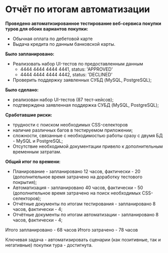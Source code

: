 # Отчёт по итогам автоматизации

**Проведено автоматизированное тестирование веб-сервиса покупки туров для обоих вариантов покупки:**
+ Обычная оплата по дебетовой карте
+ Выдача кредита по данным банковской карты.

**Было запланировано:**
+ Реализовать набор UI-тестов по предоставленным данным 
  + 4444 4444 4444 4441, status: 'APPROVED'
  + 4444 4444 4444 4442, status: 'DECLINED'
+ Проверить поддержку заявленных СУБД (MySQL, PostgreSQL);

**Было сделано:**
+ реализован набор UI-тестов (87 тест-кейсов);
+ подтверждена заявленная поддержка СУБД (MySQL, PostgreSQL);

**Сработавшие риски:**
+ трудности с поиском необходимых CSS-селекторов
+ наличие различных багов в тестируемом приложении;
+ сложности, связанные с необходимостью работы сразу с двумя БД - MySQL и PostgreSQL;
+ Отсутствие необходимой документации привело к дополнительным временным затратам.

**Общий итог по времени:**
+ Планирование - запланировано 12 часов, фактически - 20 (дополнительное время затрачено на доработку тестового покрытия);
+ Автоматизация - запланировано 40 часов, фактически - 50 (дополнительное время затрачено на поиск необходимых CSS-селекторов);
+ Отчётные документы по итогам тестирования - запланировано 8 часов, фактически - 4;
+ Отчётные документы по итогам автоматизации - запланировано 8 часов, фактически - 4;

Итого запланировано - 68 часов
Итого затрачено - 78 часов

Ключевая задача - автоматизировать сценарии (как позитивные, так и негативные) покупки тура - достигнута.
